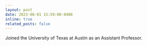 ```yaml
---
layout: post
date: 2023-08-01 15:59:00-0400
inline: true
related_posts: false
---
```


Joined the University of Texas at Austin as an Assistant Professor.